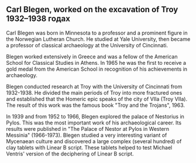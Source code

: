 ## Carl Blegen, worked on the excavation of Troy 1932–1938 годах

Carl Blegen was born in Minnesota to a professor and a prominent figure in the Norwegian Lutheran Church. He studied at Yale University, then became a professor of classical archaeology at the University of Cincinnati.

Blegen worked extensively in Greece and was a fellow of the American School for Classical Studies in Athens. In 1965 he was the first to receive a gold medal from the American School in recognition of his achievements in archaeology.

Blegen conducted research at Troy with the University of Cincinnati from 1932-1938. He divided the main periods of Troy into more fractured ones and established that the Homeric epic speaks of the city of VIIa (Troy VIIa). The result of this work was the famous book "Troy and the Trojans", 1963.

In 1939 and from 1952 to 1966, Blegen explored the palace of Nestorius in Pylos. This was the most important work of his archaeological career. Its results were published in "The Palace of Nestor at Pylos in Western Messinia" (1966-1973). Blegen studied a very interesting variant of Mycenaean culture and discovered a large complex (several hundred) of clay tablets with Linear B script. These tablets helped to test Michael Ventris' version of the deciphering of Linear B script.
